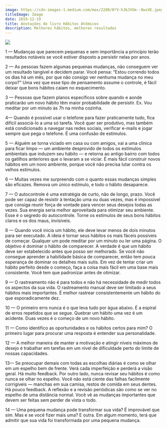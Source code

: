 ```yaml
---
image: https://cdn-images-1.medium.com/max/2280/0*V-hJbJVXm--OwsXE.jpeg
titleImage: Image
date: 2019-12-19
title: Anotações do livro Hábitos Atômicos
description: Melhores hábitos, melhores resultados
---
```


![](https://cdn-images-1.medium.com/max/2280/0*V-hJbJVXm--OwsXE.jpeg)

1 — Mudanças que parecem pequenas e sem importância a princípio terão resultados notáveis se você estiver disposto a persistir nelas por anos.

2 — As pessoas fazem algumas pequenas mudanças, não conseguem ver um resultado tangível e decidem parar. Você pensa: “Estou correndo todos os dias há um mês, por que não consigo ver nenhuma mudança no meu corpo?” Uma vez que esse tipo de pensamento assume o controle, é fácil deixar que bons hábitos caiam no esquecimento.

3 — Pessoas que fazem planos específicos sobre quando e aonde praticarão um novo hábito têm maior probabilidade de persistir. Ex. Vou meditar por um minuto às 7h na minha cozinha.

4— Quando é possível usar o telefone para fazer praticamente tudo, fica difícil associá-lo a uma só tarefa. Você quer ser produtivo, mas também está condicionado a navegar nas redes sociais, verificar e-mails e jogar sempre que pega o telefone. É uma confusão de estímulos.

5 — Alguém se torna viciado em casa ou com amigos, vai a uma clínica para ficar limpo — um ambiente desprovido de todos os estímulos ambientais que induzem seu hábito — e retorna ao antigo bairro com todos os gatilhos anteriores que o levaram a se viciar. É mais fácil construir novos hábitos em um novo ambiente, porque você não precisa lutar contra os velhos estímulos.

6 — Muitas vezes me surpreendo com o quanto essas mudanças simples são eficazes. Remova um único estímulo, e todo o hábito desaparece.

7 — O autocontrole é uma estratégia de curto, não de longo, prazo. Você pode ser capaz de resistir à tentação uma ou duas vezes, mas é impossível que consiga reunir força de vontade para vencer seus desejos todas as vezes. Sua energia seria melhor aproveitada para otimizar seu ambiente. Esse é o segredo do autocontrole. Torne os estímulos de seus bons hábitos claros e os dos maus, invisíveis.

8 — Quando você inicia um hábito, ele deve levar menos de dois minutos para ser executado. A ideia é tornar seus hábitos os mais fáceis possíveis de começar. Qualquer um pode meditar por um minuto ou ler uma página. O objetivo é dominar o hábito de comparecer. A verdade é que um hábito deve ser estabelecido antes que posso ser melhorado. Se você não consegue aprender a habilidade básica de comparecer, então tem pouca esperança de dominar os detalhes mais sutis. Em vez de tentar criar um hábito perfeito desde o começo, faça a coisa mais fácil em uma base mais consistente. Você tem que padronizar antes de otimizar.

9 — O rastreamento não é para todos e não há necessidade de medir todos os aspectos da sua vida. O rastreamento manual deve ser limitado a seus hábitos mais importantes. É melhor rastrear consistentemente um hábito do que esporadicamente dez.

10 — O primeiro erro nunca é o que leva tudo por água abaixo. É a espiral de erros repetidos que se segue. Quebrar um hábito uma vez é um acidente. Duas vezes é o começo de um novo hábito.

11 — Como identifico as oportunidades e os hábitos certos para mim? O primeiro lugar para procurar uma resposta é entender sua personalidade.

12 — A melhor maneira de manter a motivação e atingir níveis máximos de desejo é trabalhar em tarefas em um nível de dificuldade perto do limite de nossas capacidades.

13— Se preocupar demais com todas as escolhas diárias é como se olhar em um espelho bem de frente. Verá cada imperfeição e perderá a visão geral. Há muito feedback. Por outro lado, nunca revisar seu hábitos é como nunca se olhar no espelho. Você não está ciente das falhas facilmente corrigíveis — manchas em sua camisa, restos de comida em seus dentes. Há pouco feedback. A reflexão e a revisão periódicas são como se ver no espelho de uma distância normal. Você vê as mudanças importantes que devem ser feitas sem perder de vista o todo.

14 — Uma pequena mudança pode transformar sua vida? É improvável que sim. Mas e se você fizer mais uma? E outra. Em algum momento, terá que admitir que sua vida foi transformada por uma pequena mudança.
